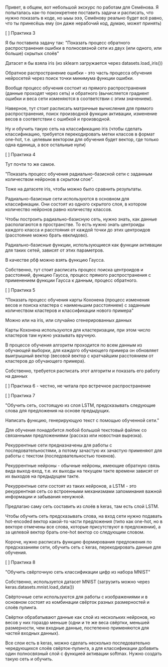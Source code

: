 Привет, в общем, вот небольшой экскурс по работам для Семёнова. Я попыталась как-то поконкретнее поставить задачи и расписать, что нужно показать в коде, но ыыы эээ, Семёнову реально будет всё равно, что ты принесёшь ему (он даже нерабочий код, думаю, может принять)

[ ] Практика 3

Я бы поставила задачу так: "Показать процесс обратного распространения ошибки в полносвязной сети из двух (или одного, или больше) скрытых слоёв"

Датасет я бы взяла iris (из sklearn загружается через datasets.load_iris())

Обратное распространение ошибки - это часть процесса обучения нейросетей через поиск точки минимума функции ошибки.

Вообще процесс обучения состоит из прямого распространения (данные проходят через сеть) и обратного (вычисляется градиент ошибки и веса сети изменяются в соответствии с этим значением).

Наверное, тут стоит расписать матричные вычисления для прямого распространения, поиск производной функции активации, изменение весов в соответствии с ошибкой и производной.

Ну и обучить такую сеть на классификацию iris (чтобы сделать классификацию, требуется перекодировать метки классов в формат one-hot, т.е. целевым вектором для обучения будет вектор, где только одна единица, а все остальные нули)

[ ] Практика 4

Тут почти то же самое.

"Показать процесс обучения радиально-базисной сети с заданным количеством нейронов в скрытом слое".

Тоже на датасете iris, чтобы можно было сравнить результаты.

Радиально-базисные сети используются в основном для классификации. Они состоят из одного скрытого слоя, в котором количество нейронов равно количеству классов.

Чтобы построить радиально-базисную сеть, нужно знать, как данные располагаются в пространстве. То есть нужно знать центроиды каждого класса и расстояния от каждой точки до этих центроидов (расстояние можно брать евклидово).

Радиально-базисные функции, использующиеся как функции активации для таких сетей, зависят от этих параметров.

В качестве рбф можно взять функцию Гаусса. 

Собственно, тут стоит расписать процесс поиска центроидов и расстояний, функцию Гаусса, процесс прямого распространения с применением функции Гаусса к данным, процесс обратного.

[ ] Практика 5

"Показать процесс обучения карты Кохонена (процесс изменения весов и поиска кластера с наименьшим расстоянием) с заданным количеством кластеров и классификации нового примера"

Можно или на iris, или случайно сгенерированных данных

Карты Кохонена используются для кластеризации, при этом число кластеров там нужно указывать вручную.

В процессе обучения алгоритм проходится по всем данным из обучающей выборки, для каждого обучающего примера он обновляет выигрышный вектор (весовой вектор с кратчайшим расстоянием от кластеров до обучающего примера).

Собственно, требуется расписать этот алгоритм и показать его работу на данных

[ ] Практика  6 - честно, не читала про встречное распространение

[ ] Практика 7

"Обучить сеть, состоящую из слоя LSTM, предсказывать следующие слова для предложения на основе предыдущих.

Написать функцию, генерирующую текст с помощью обученной сети."

Для обучения понадобится любой большой текстовый файлик со связанными предложениями (рассказ или новостная вырезка).

Рекуррентные сети предназначены для работы с последовательностями, а потому зачастую их зачастую применяют для работы с текстом (последовательностью токенов).

Рекуррентные нейроны - обычные нейроны, имеющие обратную связь вида выход-вход, т.е. их выходы на текущем такте времени зависят от их выходов на предыдущем такте.

Рекуррентные сети состоят из таких нейронов, а LSTM - это рекуррентная сеть со встроенными механизмами запоминания важной информации и забывания ненужной.

Предлагаю саму сеть составить из слоёв в keras, там есть слой LSTM.

Чтобы обучить сеть предсказывать слова, на вход сети нужно подавать hot-encoded вектор какой-то части предложения (типо как one-hot, но в векторе отмечены все слова, которые присутствуют в предложении), а за целевой вектор брать one-hot вектор со следующим словом.

Короче, нужно расписать функцию формирования предложения по предсказаниям сети, обучить сеть с keras, перекодировать данные для обучения.

[ ] Практика 8

"Обучить свёрточную сеть классификации цифр из набора MNIST"

Собственно, используется датасет MNIST (загрузить можно через keras.datasets.mnist.load_data())


Свёрточные сети используются для работы с изображениями и в основном состоят из комбинации свёрток разных размерностей и слоёв пулинга.

Свёртки обрабатывают данные как слой из нескольких нейронов, но весов у них гораздо меньше (одни и те же веса свёртки, меньшей размерности, чем входные данные, постепенно применяются для частей входных данных).

Все слои есть в keras, можно сделать несколько последовательно чередующихся слоёв свёрток-пулинга, а для классификации добавить один полносвязный слой с функцией активации softmax. Нужно создать такую сеть и обучить.

